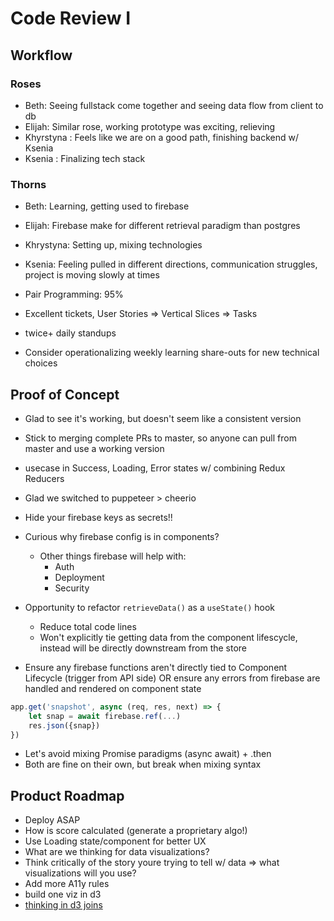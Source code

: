 # Code Review I


## Workflow

### Roses
* Beth: Seeing fullstack come together and seeing data flow from client to db
* Elijah: Similar rose, working prototype was exciting, relieving
* Khyrstyna : Feels like we are on a good path, finishing backend w/ Ksenia
* Ksenia : Finalizing tech stack

### Thorns
* Beth: Learning, getting used to firebase
* Elijah: Firebase make for different retrieval paradigm than postgres
* Khrystyna: Setting up, mixing technologies
* Ksenia: Feeling pulled in different directions, communication struggles, project is moving slowly at times

* Pair Programming: 95% 
* Excellent tickets, User Stories => Vertical Slices => Tasks
* twice+ daily standups
* Consider operationalizing weekly learning share-outs for new technical choices

## Proof of Concept

* Glad to see it's working, but doesn't seem like a consistent version
* Stick to merging complete PRs to master, so anyone can pull from master and use a working version
* usecase in Success, Loading, Error states w/ combining Redux Reducers
* Glad we switched to puppeteer > cheerio
* Hide your firebase keys as secrets!!
* Curious why firebase config is in components?
    * Other things firebase will help with:
        * Auth
        * Deployment
        * Security

* Opportunity to refactor  `retrieveData()` as a `useState()` hook
    * Reduce total code lines
    * Won't explicitly tie getting data from the component lifescycle, instead will be directly downstream from the store
* Ensure any firebase functions aren't directly tied to Component Lifecycle (trigger from API side) OR ensure any errors from firebase are handled and rendered on component state

```javascript
app.get('snapshot', async (req, res, next) => {
    let snap = await firebase.ref(...)
    res.json({snap})
})
```
* Let's avoid mixing Promise paradigms (async await) + .then
* Both are fine on their own, but break when mixing syntax

## Product Roadmap

* Deploy ASAP
* How is score calculated (generate a proprietary algo!)
* Use Loading state/component for better UX
* What are we thinking for data visualizations?
* Think critically of the story youre trying to tell w/ data => what visualizations will you use?
* Add more A11y rules
* build one viz in d3
* [thinking in d3 joins](https://bost.ocks.org/mike/join/)